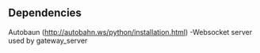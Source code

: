Dependencies
---

Autobaun (http://autobahn.ws/python/installation.html)
-Websocket server used by gateway_server
